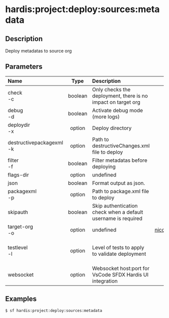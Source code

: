 <!-- This file has been generated with command 'sf hardis:doc:plugin:generate'. Please do not update it manually or it may be overwritten -->
# hardis:project:deploy:sources:metadata

## Description

Deploy metadatas to source org

## Parameters

|Name|Type|Description|Default|Required|Options|
|:---|:--:|:----------|:-----:|:------:|:-----:|
|check<br/>-c|boolean|Only checks the deployment, there is no impact on target org||||
|debug<br/>-d|boolean|Activate debug mode (more logs)||||
|deploydir<br/>-x|option|Deploy directory|.|||
|destructivepackagexml<br/>-k|option|Path to destructiveChanges.xml file to deploy||||
|filter<br/>-f|boolean|Filter metadatas before deploying||||
|flags-dir|option|undefined||||
|json|boolean|Format output as json.||||
|packagexml<br/>-p|option|Path to package.xml file to deploy||||
|skipauth|boolean|Skip authentication check when a default username is required||||
|target-org<br/>-o|option|undefined|nicolas.vuillamy.ext@vusion.com|||
|testlevel<br/>-l|option|Level of tests to apply to validate deployment|RunLocalTests||NoTestRun<br/>RunSpecifiedTests<br/>RunLocalTests<br/>RunAllTestsInOrg|
|websocket|option|Websocket host:port for VsCode SFDX Hardis UI integration||||

## Examples

```shell
$ sf hardis:project:deploy:sources:metadata
```


